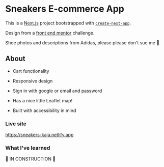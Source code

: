 # Sneakers E-commerce App

This is a [Next.js](https://nextjs.org/) project bootstrapped with [`create-next-app`](https://github.com/vercel/next.js/tree/canary/packages/create-next-app).

Design from a [front end mentor](https://www.frontendmentor.io/challenges) challenge.

Shoe photos and descriptions from Adidas, please please don't sue me 🥺

## About

- Cart functionality

- Responsive design

- Sign in with google or email and password

- Has a nice little Leaflet map!

- Built with accessibility in mind

### Live site

https://sneakers-kaja.netlify.app

### What I've learned

🚧 IN CONSTRUCTION 🚧

